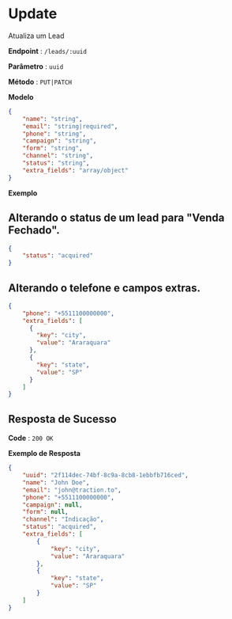 # Update

Atualiza um Lead

**Endpoint** : `/leads/:uuid`

**Parâmetro** : `uuid`

**Método** : `PUT|PATCH`

**Modelo**

```json
{
    "name": "string",
    "email": "string|required",
    "phone": "string",
    "campaign": "string",
    "form": "string",
    "channel": "string",
    "status": "string",
    "extra_fields": "array/object"
}
```

**Exemplo**

## Alterando o status de um lead para "Venda Fechado".

```json
{
    "status": "acquired"
}
```

## Alterando o telefone e campos extras.

```json
{
    "phone": "+5511100000000",
    "extra_fields": [
      {
        "key": "city",
        "value": "Araraquara"
      },
      {
        "key": "state",
        "value": "SP"
      }
    ]
}
```

## Resposta de Sucesso

**Code** : `200 OK`

**Exemplo de Resposta**

```json
{
    "uuid": "2f114dec-74bf-8c9a-8cb8-1ebbfb716ced",
    "name": "John Doe",
    "email": "john@traction.to",
    "phone": "+5511100000000",
    "campaign": null,
    "form": null,
    "channel": "Indicação",
    "status": "acquired",
    "extra_fields": [
        {
            "key": "city",
            "value": "Araraquara"
        },
        {
            "key": "state",
            "value": "SP"
        }
    ]
}
```